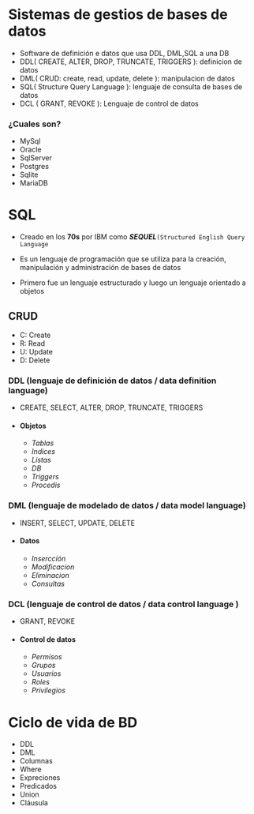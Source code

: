 # Sistemas de gestios de bases de datos
- Software de definición e datos que usa DDL, DML,SQL  a una DB
- DDL(
    CREATE, ALTER, DROP, TRUNCATE, TRIGGERS
): definicion de datos
- DML(
    CRUD: create, read, update, delete
): manipulacion de datos
- SQL(
    Structure Query Language
): lenguaje de consulta de bases de datos
- DCL (
    GRANT, REVOKE
): Lenguaje de control de datos

### ¿Cuales son? 
- MySql
- Oracle
- SqlServer
- Postgres
- Sqlite
- MariaDB

# SQL
- Creado en los **70s** por IBM como ***SEQUEL***`(Structured English Query Language`

- Es un lenguaje de programación que se utiliza para la creación, manipulación y administración de bases de datos

- Primero fue un lenguaje estructurado y luego un lenguaje orientado a objetos

## CRUD 
- C: Create
- R: Read
- U: Update
- D: Delete

### DDL (lenguaje de definición de datos / data definition language)
- CREATE, SELECT, ALTER, DROP, TRUNCATE, TRIGGERS
- #### Objetos
    - *Tablas*
    - *Indices*
    - *Listas*
    - *DB*
    - *Triggers*
    - *Procedis*

### DML (lenguaje de modelado de datos / data model language)
- INSERT, SELECT, UPDATE, DELETE
- #### Datos
    - *Insercción* 
    - *Modificacion*
    - *Eliminacion*
    - *Consultas*

### DCL (lenguaje de control de datos / data control language )
- GRANT, REVOKE
- #### Control de datos
    - *Permisos*
    - *Grupos*
    - *Usuarios*
    - *Roles*
    - *Privilegios*

# Ciclo de vida de BD
- DDL
- DML
- Columnas
- Where
- Expreciones
- Predicados
- Union
- Cláusula